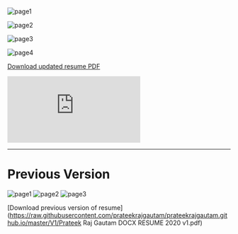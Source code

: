 # 

![page1](https://raw.githubusercontent.com/prateekrajgautam/prateekrajgautam.github.io/master/V2/01.jpg)

![page2](https://raw.githubusercontent.com/prateekrajgautam/prateekrajgautam.github.io/master/V2/02.jpg)

![page3](https://raw.githubusercontent.com/prateekrajgautam/prateekrajgautam.github.io/master/V2/03.jpg)

![page4](https://raw.githubusercontent.com/prateekrajgautam/prateekrajgautam.github.io/master/V2/04.jpg)

[Download updated resume PDF](https://raw.githubusercontent.com/prateekrajgautam/prateekrajgautam.github.io/master/V2/01_PrateekRajGautam_2021_Resume_with_photo_V2.pdf)

![Download updated resume PDF](https://raw.githubusercontent.com/prateekrajgautam/prateekrajgautam.github.io/master/V2/01_PrateekRajGautam_2021_Resume_with_photo_V2.pdf)



---



# Previous Version   





![page1](https://raw.githubusercontent.com/prateekrajgautam/prateekrajgautam.github.io/master/V1/1.png)
![page2](https://raw.githubusercontent.com/prateekrajgautam/prateekrajgautam.github.io/master/V1/2.png)
![page3](https://raw.githubusercontent.com/prateekrajgautam/prateekrajgautam.github.io/master/V1/3.png)



[Download previous version of resume](https://raw.githubusercontent.com/prateekrajgautam/prateekrajgautam.github.io/master/V1/Prateek Raj Gautam DOCX RESUME 2020 v1.pdf)





```

```